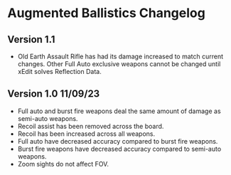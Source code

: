 # Augmented Ballistics Changelog

## Version 1.1

- Old Earth Assault Rifle has had its damage increased to match current changes. Other Full Auto exclusive weapons cannot be changed until xEdit solves Reflection Data.

## Version 1.0 11/09/23

- Full auto and burst fire weapons deal the same amount of damage as semi-auto weapons.
- Recoil assist has been removed across the board.
- Recoil has been increased across all weapons.
- Full auto have decreased accuracy compared to burst fire weapons.
- Burst fire weapons have decreased accuracy compared to semi-auto weapons.
- Zoom sights do not affect FOV.
